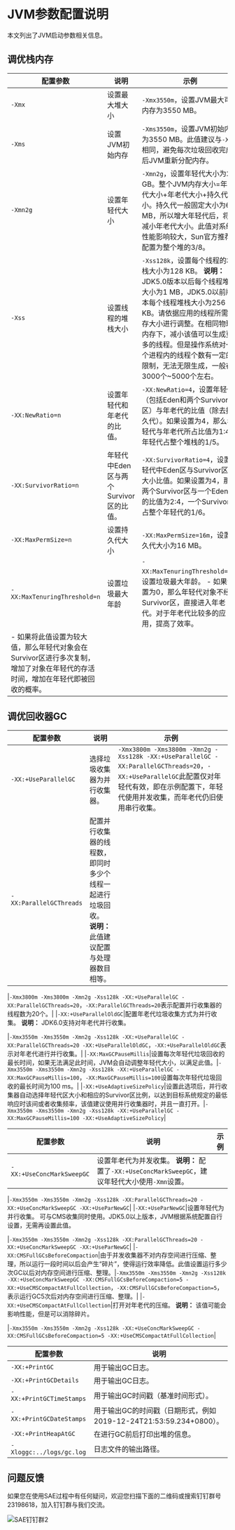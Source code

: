 # JVM参数配置说明

本文列出了JVM启动参数相关信息。

## 调优栈内存

|配置参数|说明|示例|
|----|--|--|
|`-Xmx`|设置最大堆大小|`-Xmx3550m`，设置JVM最大可用内存为3550 MB。|
|`-Xms`|设置JVM初始内存|`-Xms3550m`，设置JVM初始内存为3550 MB。此值建议与`-Xmx`相同，避免每次垃圾回收完成后JVM重新分配内存。|
|`-Xmn2g`|设置年轻代大小|`-Xmn2g`，设置年轻代大小为2 GB。整个JVM内存大小=年轻代大小+年老代大小+持久代大小。持久代一般固定大小为64 MB，所以增大年轻代后，将会减小年老代大小。此值对系统性能影响较大，Sun官方推荐配置为整个堆的3/8。|
|`-Xss`|设置线程的堆栈大小|`-Xss128k`，设置每个线程的堆栈大小为128 KB。 **说明：** JDK5.0版本以后每个线程堆栈大小为1 MB，JDK5.0以前版本每个线程堆栈大小为256 KB。请依据应用的线程所需内存大小进行调整。在相同物理内存下，减小该值可以生成更多的线程。但是操作系统对一个进程内的线程个数有一定的限制，无法无限生成，一般在3000个~5000个左右。 |
|`-XX:NewRatio=n`|设置年轻代和年老代的比值。|`-XX:NewRatio=4`，设置年轻代（包括Eden和两个Survivor区）与年老代的比值（除去持久代）。如果设置为4，那么年轻代与年老代所占比值为1:4，年轻代占整个堆栈的1/5。|
|`-XX:SurvivorRatio=n`|年轻代中Eden区与两个Survivor区的比值。|`-XX:SurvivorRatio=4`，设置年轻代中Eden区与Survivor区的大小比值。如果设置为4，那么两个Survivor区与一个Eden区的比值为2:4，一个Survivor区占整个年轻代的1/6。|
|`-XX:MaxPermSize=n`|设置持久代大小|`-XX:MaxPermSize=16m`，设置持久代大小为16 MB。|
|`-XX:MaxTenuringThreshold=n`|设置垃圾最大年龄|`-XX:MaxTenuringThreshold=0`，设置垃圾最大年龄。 -   如果设置为0，那么年轻代对象不经过Survivor区，直接进入年老代。对于年老代比较多的应用，提高了效率。
-   如果将此值设置为较大值，那么年轻代对象会在Survivor区进行多次复制，增加了对象在年轻代的存活时间，增加在年轻代即被回收的概率。 |

## 调优回收器GC

|配置参数|说明|示例|
|----|--|--|
|`-XX:+UseParallelGC`|选择垃圾收集器为并行收集器。|`-Xmx3800m -Xms3800m -Xmn2g -Xss128k -XX:+UseParallelGC -XX:ParallelGCThreads=20`，`-XX:+UseParallelGC`此配置仅对年轻代有效，即在示例配置下，年轻代使用并发收集，而年老代仍旧使用串行收集。|
|`-XX:ParallelGCThreads`|配置并行收集器的线程数，即同时多少个线程一起进行垃圾回收。 **说明：** 此值建议配置与处理器数目相等。

|`-Xmx3800m -Xms3800m -Xmn2g -Xss128k -XX:+UseParallelGC -XX:ParallelGCThreads=20`，`-XX:ParallelGCThreads=20`表示配置并行收集器的线程数为20个。|
|`-XX:+UseParallelOldGC`|配置年老代垃圾收集方式为并行收集。 **说明：** JDK6.0支持对年老代并行收集。

|`-Xmx3550m -Xms3550m -Xmn2g -Xss128k -XX:+UseParallelGC -XX:ParallelGCThreads=20 -XX:+UseParallelOldGC`，`-XX:+UseParallelOldGC`表示对年老代进行并行收集。|
|`-XX:MaxGCPauseMillis`|设置每次年轻代垃圾回收的最长时间，如果无法满足此时间，JVM会自动调整年轻代大小，以满足此值。|`-Xmx3550m -Xms3550m -Xmn2g -Xss128k -XX:+UseParallelGC -XX:MaxGCPauseMillis=100`，`-XX:MaxGCPauseMillis=100`设置每次年轻代垃圾回收的最长时间为100 ms。|
|`-XX:+UseAdaptiveSizePolicy`|设置此选项后，并行收集器自动选择年轻代区大小和相应的Survivor区比例，以达到目标系统规定的最低响应时该间或者收集频率，该值建议使用并行收集器时，并且一直打开。|`-Xmx3550m -Xms3550m -Xmn2g -Xss128k -XX:+UseParallelGC -XX:MaxGCPauseMillis=100 -XX:+UseAdaptiveSizePolicy`|

|配置参数|说明|示例|
|----|--|--|
|`-XX:+UseConcMarkSweepGC`|设置年老代为并发收集。 **说明：** 配置了`-XX:+UseConcMarkSweepGC`，建议年轻代大小使用`-Xmn`设置。

|`-Xmx3550m -Xms3550m -Xmn2g -Xss128k -XX:ParallelGCThreads=20 -XX:+UseConcMarkSweepGC -XX:+UseParNewGC`|
|`-XX:+UseParNewGC`|设置年轻代为并行收集。 可与CMS收集同时使用。JDK5.0以上版本，JVM根据系统配置自行设置，无需再设置此值。

|`-Xmx3550m -Xms3550m -Xmn2g -Xss128k -XX:ParallelGCThreads=20 -XX:+UseConcMarkSweepGC -XX:+UseParNewGC`|
|`-XX:CMSFullGCsBeforeCompaction`|由于并发收集器不对内存空间进行压缩、整理，所以运行一段时间以后会产生“碎片”，使得运行效率降低。此值设置运行多少次GC以后对内存空间进行压缩、整理。|`-Xmx3550m -Xms3550m -Xmn2g -Xss128k -XX:+UseConcMarkSweepGC -XX:CMSFullGCsBeforeCompaction=5 -XX:+UseCMSCompactAtFullCollection`，`-XX:CMSFullGCsBeforeCompaction=5`，表示运行GC5次后对内存空间进行压缩、整理。|
|`-XX:+UseCMSCompactAtFullCollection`|打开对年老代的压缩。 **说明：** 该值可能会影响性能，但是可以消除碎片。

|`-Xmx3550m -Xms3550m -Xmn2g -Xss128k -XX:+UseConcMarkSweepGC -XX:CMSFullGCsBeforeCompaction=5 -XX:+UseCMSCompactAtFullCollection`|

|配置参数|说明|
|----|--|
|`-XX:+PrintGC`|用于输出GC日志。|
|`-XX:+PrintGCDetails`|用于输出GC日志。|
|``-XX:+PrintGCTimeStamps``|用于输出GC时间戳（基准时间形式）。|
|`-XX:+PrintGCDateStamps`|用于输出GC的时间戳（日期形式，例如2019-12-24T21:53:59.234+0800）。|
|`-XX:+PrintHeapAtGC`|在进行GC前后打印出堆的信息。|
|`-Xloggc:../logs/gc.log`|日志文件的输出路径。|

## 问题反馈

如果您在使用SAE过程中有任何疑问，欢迎您扫描下面的二维码或搜索钉钉群号23198618，加入钉钉群与我们交流。

![SAE钉钉群2](https://static-aliyun-doc.oss-accelerate.aliyuncs.com/assets/img/zh-CN/1176199061/p72048.png)

